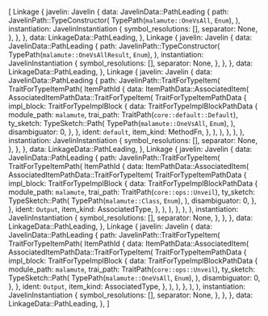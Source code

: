 [
    Linkage {
        javelin: Javelin {
            data: JavelinData::PathLeading {
                path: JavelinPath::TypeConstructor(
                    TypePath(`malamute::OneVsAll`, `Enum`),
                ),
                instantiation: JavelinInstantiation {
                    symbol_resolutions: [],
                    separator: None,
                },
            },
        },
        data: LinkageData::PathLeading,
    },
    Linkage {
        javelin: Javelin {
            data: JavelinData::PathLeading {
                path: JavelinPath::TypeConstructor(
                    TypePath(`malamute::OneVsAllResult`, `Enum`),
                ),
                instantiation: JavelinInstantiation {
                    symbol_resolutions: [],
                    separator: None,
                },
            },
        },
        data: LinkageData::PathLeading,
    },
    Linkage {
        javelin: Javelin {
            data: JavelinData::PathLeading {
                path: JavelinPath::TraitForTypeItem(
                    TraitForTypeItemPath(
                        ItemPathId {
                            data: ItemPathData::AssociatedItem(
                                AssociatedItemPathData::TraitForTypeItem(
                                    TraitForTypeItemPathData {
                                        impl_block: TraitForTypeImplBlock {
                                            data: TraitForTypeImplBlockPathData {
                                                module_path: `malamute`,
                                                trai_path: TraitPath(`core::default::Default`),
                                                ty_sketch: TypeSketch::Path(
                                                    TypePath(`malamute::OneVsAll`, `Enum`),
                                                ),
                                                disambiguator: 0,
                                            },
                                        },
                                        ident: `default`,
                                        item_kind: MethodFn,
                                    },
                                ),
                            ),
                        },
                    ),
                ),
                instantiation: JavelinInstantiation {
                    symbol_resolutions: [],
                    separator: None,
                },
            },
        },
        data: LinkageData::PathLeading,
    },
    Linkage {
        javelin: Javelin {
            data: JavelinData::PathLeading {
                path: JavelinPath::TraitForTypeItem(
                    TraitForTypeItemPath(
                        ItemPathId {
                            data: ItemPathData::AssociatedItem(
                                AssociatedItemPathData::TraitForTypeItem(
                                    TraitForTypeItemPathData {
                                        impl_block: TraitForTypeImplBlock {
                                            data: TraitForTypeImplBlockPathData {
                                                module_path: `malamute`,
                                                trai_path: TraitPath(`core::ops::Unveil`),
                                                ty_sketch: TypeSketch::Path(
                                                    TypePath(`malamute::Class`, `Enum`),
                                                ),
                                                disambiguator: 0,
                                            },
                                        },
                                        ident: `Output`,
                                        item_kind: AssociatedType,
                                    },
                                ),
                            ),
                        },
                    ),
                ),
                instantiation: JavelinInstantiation {
                    symbol_resolutions: [],
                    separator: None,
                },
            },
        },
        data: LinkageData::PathLeading,
    },
    Linkage {
        javelin: Javelin {
            data: JavelinData::PathLeading {
                path: JavelinPath::TraitForTypeItem(
                    TraitForTypeItemPath(
                        ItemPathId {
                            data: ItemPathData::AssociatedItem(
                                AssociatedItemPathData::TraitForTypeItem(
                                    TraitForTypeItemPathData {
                                        impl_block: TraitForTypeImplBlock {
                                            data: TraitForTypeImplBlockPathData {
                                                module_path: `malamute`,
                                                trai_path: TraitPath(`core::ops::Unveil`),
                                                ty_sketch: TypeSketch::Path(
                                                    TypePath(`malamute::OneVsAll`, `Enum`),
                                                ),
                                                disambiguator: 0,
                                            },
                                        },
                                        ident: `Output`,
                                        item_kind: AssociatedType,
                                    },
                                ),
                            ),
                        },
                    ),
                ),
                instantiation: JavelinInstantiation {
                    symbol_resolutions: [],
                    separator: None,
                },
            },
        },
        data: LinkageData::PathLeading,
    },
]